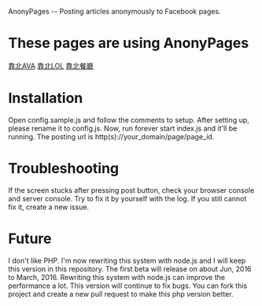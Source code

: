 AnonyPages -- Posting articles anonymously to Facebook pages.

# These pages are using AnonyPages
[靠北AVA](https://www.facebook.com/KaoBeiAVA/)
[靠北LOL](https://www.facebook.com/KaoBeiLOL/)
[靠北餐廳](https://www.facebook.com/%E9%9D%A0%E5%8C%97%E9%A4%90%E5%BB%B3-338773669580269)

# Installation
Open config.sample.js and follow the comments to setup.
After setting up, please rename it to config.js.
Now, run forever start index.js and it'll be running.
The posting url is http(s)://your_domain/page/page_id.

# Troubleshooting
If the screen stucks after pressing post button, check your browser console and server console. Try to fix it by yourself with the log.
If you still cannot fix it, create a new issue.

# Future
I don't like PHP. I'm now rewriting this system with node.js and I will keep this version in this repository. The first beta will release on about Jun, 2016 to March, 2016.
Rewriting this system with node.js can improve the performance a lot. This version will continue to fix bugs.
You can fork this project and create a new pull request to make this php version better.
